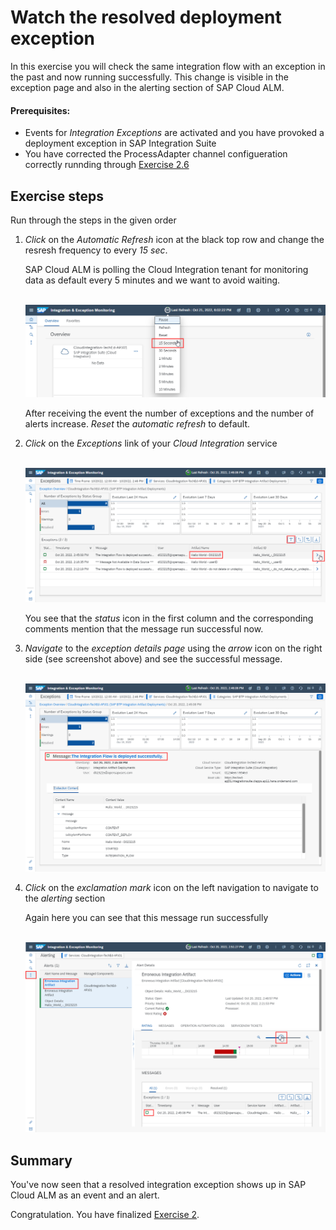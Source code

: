 # Watch the resolved deployment exception

In this exercise you will check the same integration flow with an exception in the past and now running successfully. This change is visible in the exception page and also in the alerting section of SAP Cloud ALM.

#### Prerequisites:

- Events for *Integration Exceptions* are activated and you have provoked a deployment exception in SAP Integration Suite
- You have corrected the ProcessAdapter channel configueration correctly runnding through [Exercise 2.6](../..ex26/)

## Exercise steps

Run through the steps in the given order

1. *Click* on the *Automatic Refresh* icon at the black top row and change the resresh frequency to every *15 sec*.

	SAP Cloud ALM is polling the Cloud Integration tenant for monitoring data as default every 5 minutes and we want to avoid waiting. 

	<br>![](/exercises/ex2/images/IMExceptRefresh15sec.png)

    After receiving the event the number of exceptions and the number of alerts increase. *Reset* the *automatic refresh* to default.



2. *Click* on the *Exceptions* link of your *Cloud Integration* service

    <br>![](/exercises/ex2/images/IMExceptPageSuccessMoveToDetails.png)
  
    You see that the *status* icon in the first column and the corresponding comments mention that the message run successful now.

4. *Navigate* to the *exception details page* using the *arrow* icon on the right side (see screenshot above) and see the successful message.

    <br>![](/exercises/ex2/images/IMExceptDetailsSuccessfulMessage.png)

5. *Click* on the *exclamation mark* icon on the left navigation to navigate to the *alerting* section

    Again here you can see that this message run successfully

    <br>![](/exercises/ex2/images/IMExceptAlertDetailsSuccessfulMessage.png)


## Summary

You've now seen that a resolved integration exception shows up in SAP Cloud ALM as an event and an alert.

Congratulation. You have finalized [Exercise 2](/exercises/ex2/ex25).



